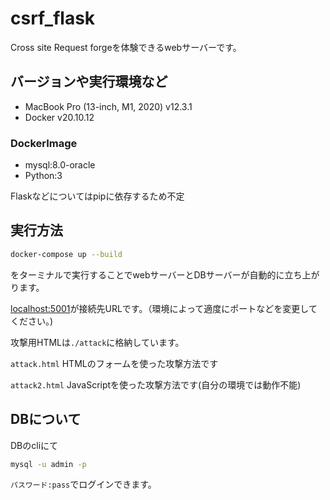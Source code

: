 # csrf_flask
Cross site Request forgeを体験できるwebサーバーです。

## バージョンや実行環境など
* MacBook Pro (13-inch, M1, 2020) v12.3.1
* Docker v20.10.12
### DockerImage
* mysql:8.0-oracle
* Python:3

Flaskなどについてはpipに依存するため不定
## 実行方法


```bash
docker-compose up --build
```
をターミナルで実行することでwebサーバーとDBサーバーが自動的に立ち上がります。

[localhost:5001](localhost:5001)が接続先URLです。（環境によって適度にポートなどを変更してください。)

攻撃用HTMLは`./attack`に格納しています。

`attack.html` HTMLのフォームを使った攻撃方法です

`attack2.html` JavaScriptを使った攻撃方法です(自分の環境では動作不能)

## DBについて

DBのcliにて
```bash
mysql -u admin -p
```

`パスワード:pass`でログインできます。

